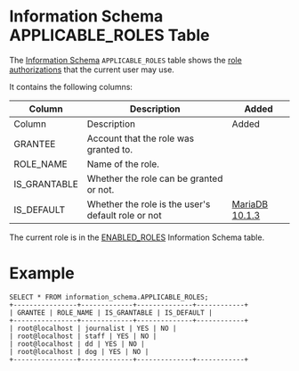 # Information Schema APPLICABLE_ROLES Table

The [Information Schema](/en/information_schema/) `APPLICABLE_ROLES` table shows the [role authorizations](../../../../../../../security/user-account-management/roles/roles_overview.md) that the current user may use.

It contains the following columns:

| Column | Description | Added |
| --- | --- | --- |
| Column | Description | Added |
| GRANTEE | Account that the role was granted to. | |
| ROLE_NAME | Name of the role. | |
| IS_GRANTABLE | Whether the role can be granted or not. | |
| IS_DEFAULT | Whether the role is the user's default role or not | [MariaDB 10.1.3](/en/mariadb-1013-release-notes/) |

The current role is in the [ENABLED_ROLES](information-schema-enabled_roles-table.md) Information Schema table.

#

# Example

```
SELECT * FROM information_schema.APPLICABLE_ROLES;
+----------------+-------------+--------------+------------+
| GRANTEE | ROLE_NAME | IS_GRANTABLE | IS_DEFAULT |
+----------------+-------------+--------------+------------+
| root@localhost | journalist | YES | NO |
| root@localhost | staff | YES | NO |
| root@localhost | dd | YES | NO |
| root@localhost | dog | YES | NO |
+----------------+-------------+--------------+------------+
```